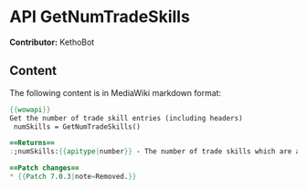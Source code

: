 # API GetNumTradeSkills

**Contributor:** KethoBot

## Content

The following content is in MediaWiki markdown format:

```mediawiki
{{wowapi}}
Get the number of trade skill entries (including headers)
 numSkills = GetNumTradeSkills()

==Returns==
:;numSkills:{{apitype|number}} - The number of trade skills which are available (including headers)

==Patch changes==
* {{Patch 7.0.3|note=Removed.}}
```